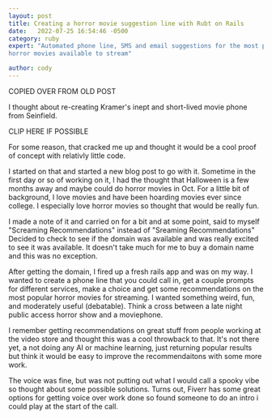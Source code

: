 ```yaml
---
layout: post
title: Creating a horror movie suggestion line with Rubt on Rails
date:   2022-07-25 16:54:46 -0500
category: ruby
expert: "Automated phone line, SMS and email suggestions for the most popular
horror movies available to stream"

author: cody
---
```


COPIED OVER FROM OLD POST

I thought about re-creating Kramer's inept and short-lived movie phone from
Seinfield.

CLIP HERE IF POSSIBLE

For some reason, that cracked me up and thought it would be a cool proof of
concept with relativly little code.

I started on that and started a new blog post to go with it.  Sometime in the
first day or so of working on it, I had the thought that Halloween is a few
months away and maybe could do horror movies in Oct.  For a little bit of
background, I love movies and have been hoarding movies ever since college.  I
especially love horror movies so thought that would be really fun.

I made a note of it and carried on for a bit and at some point, said to myself
"Screaming Recommendations" instead of "Sreaming Recommendations"  Decided to
check to see if the domain was available and was really excited to see it was
available.  It doesn't take much for me to buy a domain name and this was no
exception.

After getting the domain, I fired up a fresh rails app and was on my way.
I wanted to create a phone line that you could call in, get a couple prompts for
different services, make a choice and get some recommendations on the most
popular horror movies for streaming.  I wanted something weird, fun, and
moderately useful (debatable).  Think a cross between a late night public access
horror show and a moviephone.  

I remember getting recommendations on great stuff from people working at the
video store and thought this was a cool throwback to that.  It's not there yet,
a not doing any AI or machine learning, just returning popular results but think
it would be easy to improve the recommendaitons with some more work.


The voice was fine, but was not putting out what I would call a spooky vibe so
thought about some possible solutions.  Turns out, Fiverr has some great options
for getting voice over work done so found someone to do an intro i could play at
the start of the call.

